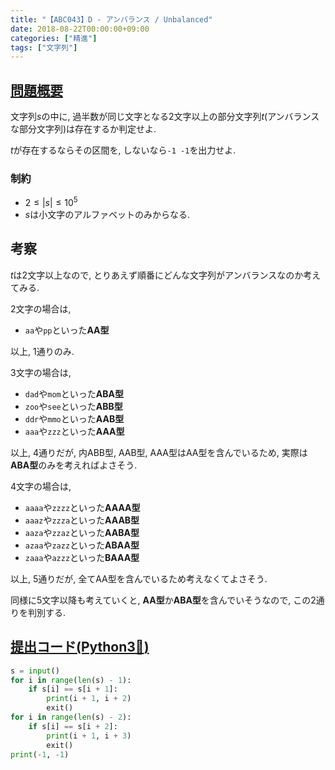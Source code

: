 ```yaml
---
title: "【ABC043】D - アンバランス / Unbalanced"
date: 2018-08-22T00:00:00+09:00
categories: ["精進"]
tags: ["文字列"]
---
```


## [問題概要](https://atcoder.jp/contests/abc043/tasks/arc059_b)

文字列$s$の中に, 過半数が同じ文字となる2文字以上の部分文字列$t$(アンバランスな部分文字列)は存在するか判定せよ.

$t$が存在するならその区間を, しないなら`-1 -1`を出力せよ.

### 制約

* $2 \leq |s| \leq 10^5$
* $s$は小文字のアルファベットのみからなる.

## 考察

$t$は2文字以上なので, とりあえず順番にどんな文字列がアンバランスなのか考えてみる.

2文字の場合は, 

* `aa`や`pp`といった**AA型**

以上, 1通りのみ.

3文字の場合は, 

* `dad`や`mom`といった**ABA型**
* `zoo`や`see`といった**ABB型**
* `ddr`や`mmo`といった**AAB型**
* `aaa`や`zzz`といった**AAA型**

以上, 4通りだが, 内ABB型, AAB型, AAA型はAA型を含んでいるため, 実際は**ABA型**のみを考えればよさそう.

4文字の場合は, 

* `aaaa`や`zzzz`といった**AAAA型**
* `aaaz`や`zzza`といった**AAAB型**
* `aaza`や`zzaz`といった**AABA型**
* `azaa`や`zazz`といった**ABAA型**
* `zaaa`や`azzz`といった**BAAA型**

以上, 5通りだが, 全てAA型を含んでいるため考えなくてよさそう.

同様に5文字以降も考えていくと, **AA型**か**ABA型**を含んでいそうなので, この2通りを判別する.

## [提出コード(Python3:snake:)](https://atcoder.jp/contests/abc043/submissions/3013859)

```python
s = input()
for i in range(len(s) - 1):
    if s[i] == s[i + 1]:
        print(i + 1, i + 2)
        exit()
for i in range(len(s) - 2):
    if s[i] == s[i + 2]:
        print(i + 1, i + 3)
        exit()
print(-1, -1)
```
